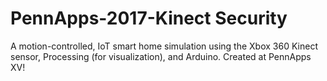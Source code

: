 # PennApps-2017-Kinect Security

A motion-controlled, IoT smart home simulation using the Xbox 360 Kinect sensor, Processing (for visualization), and Arduino. Created at PennApps XV! 
